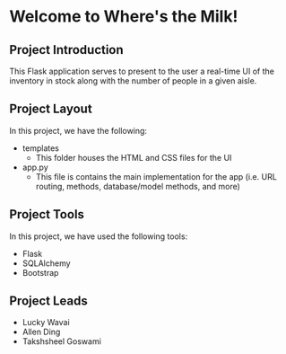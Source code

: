 # Welcome to Where's the Milk!

## Project Introduction

This Flask application serves to present to the user a real-time UI of the
inventory in stock along with the number of people in a given aisle.

## Project Layout

In this project, we have the following:

- templates
  - This folder houses the HTML and CSS files for the UI
- app.py
  - This file is contains the main implementation for the app (i.e. URL routing,
    methods, database/model methods, and more)

## Project Tools

In this project, we have used the following tools:

- Flask
- SQLAlchemy
- Bootstrap

## Project Leads

- Lucky Wavai
- Allen Ding
- Takshsheel Goswami